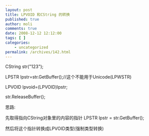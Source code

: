 ```yaml
---
layout: post
title: LPVOID 和CString 的转换
published: true
author: moli
comments: true
date: 2008-12-12 12:12:00
tags: [ ]
categories:
    - uncategorized
permalink: /archives/142.html
---
```

CString str("123");

LPSTR lpstr=str.GetBuffer();//这个不能用于Unicode(LPWSTR)

LPVOID lpvoid=(LPVOID)lpstr;

str.ReleaseBuffer();

思路:

先取得指向CString对象里的内容的指针 LPSTR lpstr = str.GetBuffer();

然后将这个指针转换成LPVOID类型(强制类型转换)